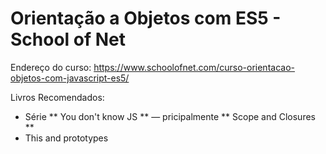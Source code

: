 # Orientação a Objetos com ES5 - School of Net

Endereço do curso: https://www.schoolofnet.com/curso-orientacao-objetos-com-javascript-es5/

Livros Recomendados:
- Série ** You don't know JS ** — pricipalmente ** Scope and Closures **
- This and prototypes